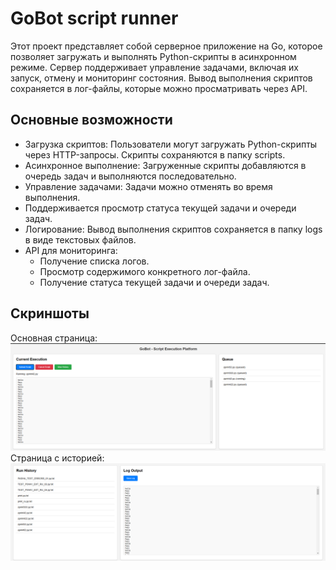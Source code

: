 # GoBot script runner
Этот проект представляет собой серверное приложение на Go, которое позволяет загружать и выполнять 
Python-скрипты в асинхронном режиме. Сервер поддерживает управление задачами, включая их запуск, 
отмену и мониторинг состояния. Вывод выполнения скриптов сохраняется в лог-файлы, которые можно 
просматривать через API.

## Основные возможности
- Загрузка скриптов: Пользователи могут загружать Python-скрипты через HTTP-запросы. Скрипты сохраняются в папку scripts.
- Асинхронное выполнение: Загруженные скрипты добавляются в очередь задач и выполняются последовательно.
- Управление задачами: Задачи можно отменять во время выполнения.
- Поддерживается просмотр статуса текущей задачи и очереди задач.
- Логирование: Вывод выполнения скриптов сохраняется в папку logs в виде текстовых файлов.
- API для мониторинга:
	- Получение списка логов.
	- Просмотр содержимого конкретного лог-файла.
	- Получение статуса текущей задачи и очереди задач.
	
## Скриншоты
Основная страница:
![Тут должна быть картинка с index.html](/images/GoBotMain.png)
Страница с историей:
![Тут должна быть картинка с history.html](/images/GoBotHistory.png)